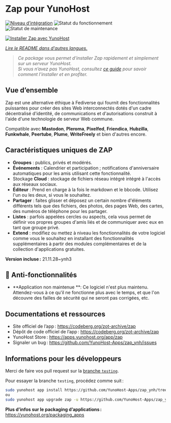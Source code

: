 <!--
Nota bene : ce README est automatiquement généré par <https://github.com/YunoHost/apps/tree/master/tools/readme_generator>
Il NE doit PAS être modifié à la main.
-->

# Zap pour YunoHost

[![Niveau d’intégration](https://dash.yunohost.org/integration/zap.svg)](https://dash.yunohost.org/appci/app/zap) ![Statut du fonctionnement](https://ci-apps.yunohost.org/ci/badges/zap.status.svg) ![Statut de maintenance](https://ci-apps.yunohost.org/ci/badges/zap.maintain.svg)

[![Installer Zap avec YunoHost](https://install-app.yunohost.org/install-with-yunohost.svg)](https://install-app.yunohost.org/?app=zap)

*[Lire le README dans d'autres langues.](./ALL_README.md)*

> *Ce package vous permet d’installer Zap rapidement et simplement sur un serveur YunoHost.*  
> *Si vous n’avez pas YunoHost, consultez [ce guide](https://yunohost.org/install) pour savoir comment l’installer et en profiter.*

## Vue d’ensemble

Zap est une alternative éthique à Fediverse qui fournit des fonctionnalités puissantes pour créer des sites Web interconnectés dotés d'un cadre décentralisé d'identité, de communications et d'autorisations construit à l'aide d'une technologie de serveur Web commune.

Compatible avec **Mastodon**, **Pleroma**, **Pixelfed**, **Friendica**, **Hubzilla**, **Funkwhale**, **Peertube**, **Plume**, **WriteFreely** et bien d'autres encore.

## Caractéristiques uniques de ZAP

- **Groupes** : publics, privés et modérés.
- **Événements** : Calendrier et participation ; notifications d'anniversaire automatiques pour les amis utilisant cette fonctionnalité.
- Stockage **Cloud** : stockage de fichiers réseau intégré intégré à l'accès aux réseaux sociaux.
- **Éditeur** : Prend en charge à la fois le markdown et le bbcode. Utilisez l'un ou les deux, si vous le souhaitez.
- **Partager** : faites glisser et déposez un certain nombre d'éléments différents tels que des fichiers, des photos, des pages Web, des cartes, des numéros de téléphone pour les partager.
- **Listes** : parfois appelées cercles ou aspects, cela vous permet de définir vos propres groupes d'amis liés et de communiquer avec eux en tant que groupe privé.
- **Extend** : modifiez ou mettez à niveau les fonctionnalités de votre logiciel comme vous le souhaitez en installant des fonctionnalités supplémentaires à partir des modules complémentaires et de la collection d'applications gratuites.

**Version incluse :** 21.11.28~ynh3
## :red_circle: Anti-fonctionnalités

- **Application non maintenue **: Ce logiciel n'est plus maintenu. Attendez-vous à ce qu'il ne fonctionne plus avec le temps, et que l'on découvre des failles de sécurité qui ne seront pas corrigées, etc.

## Documentations et ressources

- Site officiel de l’app : <https://codeberg.org/zot-archive/zap>
- Dépôt de code officiel de l’app : <https://codeberg.org/zot-archive/zap>
- YunoHost Store : <https://apps.yunohost.org/app/zap>
- Signaler un bug : <https://github.com/YunoHost-Apps/zap_ynh/issues>

## Informations pour les développeurs

Merci de faire vos pull request sur la [branche `testing`](https://github.com/YunoHost-Apps/zap_ynh/tree/testing).

Pour essayer la branche `testing`, procédez comme suit :

```bash
sudo yunohost app install https://github.com/YunoHost-Apps/zap_ynh/tree/testing --debug
ou
sudo yunohost app upgrade zap -u https://github.com/YunoHost-Apps/zap_ynh/tree/testing --debug
```

**Plus d’infos sur le packaging d’applications :** <https://yunohost.org/packaging_apps>
